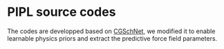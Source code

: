# PIPL source codes

The codes are developped based on [CGSchNet](https://github.com/coarse-graining/cgnet), we modified it to enable learnable physics priors and extract the predictive force field parameters.